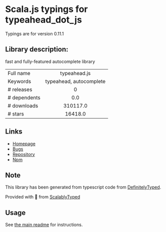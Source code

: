 
# Scala.js typings for typeahead_dot_js

Typings are for version 0.11.1

## Library description:
fast and fully-featured autocomplete library

|                    |                 |
| ------------------ | :-------------: |
| Full name          | typeahead.js |
| Keywords           | typeahead, autocomplete |
| # releases         | 0 |
| # dependents       | 0.0 |
| # downloads        | 310117.0 |
| # stars            | 16418.0 |

## Links
- [Homepage](https://github.com/twitter/typeahead.js#readme)
- [Bugs](https://github.com/twitter/typeahead.js/issues)
- [Repository](https://github.com/twitter/typeahead.js)
- [Npm](https://www.npmjs.com/package/typeahead.js)
    


## Note
This library has been generated from typescript code from [DefinitelyTyped](https://definitelytyped.org).

Provided with :purple_heart: from [ScalablyTyped](https://github.com/oyvindberg/ScalablyTyped)

## Usage
See [the main readme](../../readme.md) for instructions.


